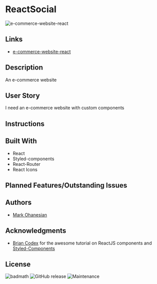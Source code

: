 # ReactSocial
![e-commerce-website-react]()

## Links
* [e-commerce-website-react](https://github.com/markohanesian/e-commerce-website-react)

## Description
An e-commerce website 

## User Story
I need an e-commerce website with custom components 

## Instructions

## Built With
* React
* Styled-components
* React-Router
* React Icons

## Planned Features/Outstanding Issues

## Authors
* [Mark Ohanesian](https://github.com/markohanesian) 

## Acknowledgments
* [Brian Codex](https://github.com/briancodex) for the awesome tutorial on ReactJS components and [Styled-Components](https://styled-components.com/)

## License
![badmath](https://img.shields.io/github/languages/top/nielsenjared/badmath)
![GitHub release](https://img.shields.io/github/v/release/markohanesian/social-media-app)
![Maintenance](https://img.shields.io/badge/Maintained%3F-yes-green.svg)
